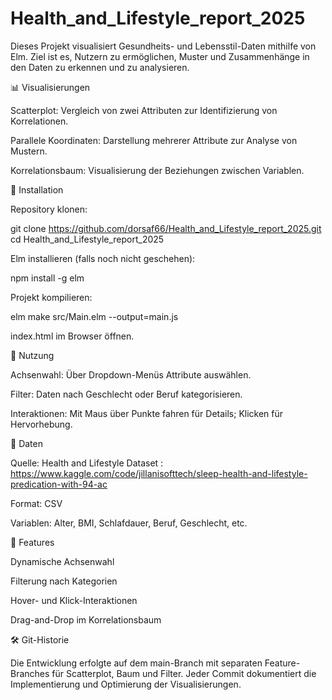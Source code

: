 # Health_and_Lifestyle_report_2025

Dieses Projekt visualisiert Gesundheits- und Lebensstil-Daten mithilfe von Elm. Ziel ist es, Nutzern zu ermöglichen, Muster und Zusammenhänge in den Daten zu erkennen und zu analysieren.

📊 Visualisierungen

Scatterplot: Vergleich von zwei Attributen zur Identifizierung von Korrelationen.

Parallele Koordinaten: Darstellung mehrerer Attribute zur Analyse von Mustern.

Korrelationsbaum: Visualisierung der Beziehungen zwischen Variablen.

🚀 Installation

Repository klonen:

git clone https://github.com/dorsaf66/Health_and_Lifestyle_report_2025.git
cd Health_and_Lifestyle_report_2025


Elm installieren (falls noch nicht geschehen):

npm install -g elm


Projekt kompilieren:

elm make src/Main.elm --output=main.js


index.html im Browser öffnen.

🔧 Nutzung

Achsenwahl: Über Dropdown-Menüs Attribute auswählen.

Filter: Daten nach Geschlecht oder Beruf kategorisieren.

Interaktionen: Mit Maus über Punkte fahren für Details; Klicken für Hervorhebung.

🧪 Daten

Quelle: Health and Lifestyle Dataset : https://www.kaggle.com/code/jillanisofttech/sleep-health-and-lifestyle-predication-with-94-ac

Format: CSV

Variablen: Alter, BMI, Schlafdauer, Beruf, Geschlecht, etc.

🧠 Features

Dynamische Achsenwahl

Filterung nach Kategorien

Hover- und Klick-Interaktionen

Drag-and-Drop im Korrelationsbaum

🛠️ Git-Historie

Die Entwicklung erfolgte auf dem main-Branch mit separaten Feature-Branches für Scatterplot, Baum und Filter. Jeder Commit dokumentiert die Implementierung und Optimierung der Visualisierungen.
